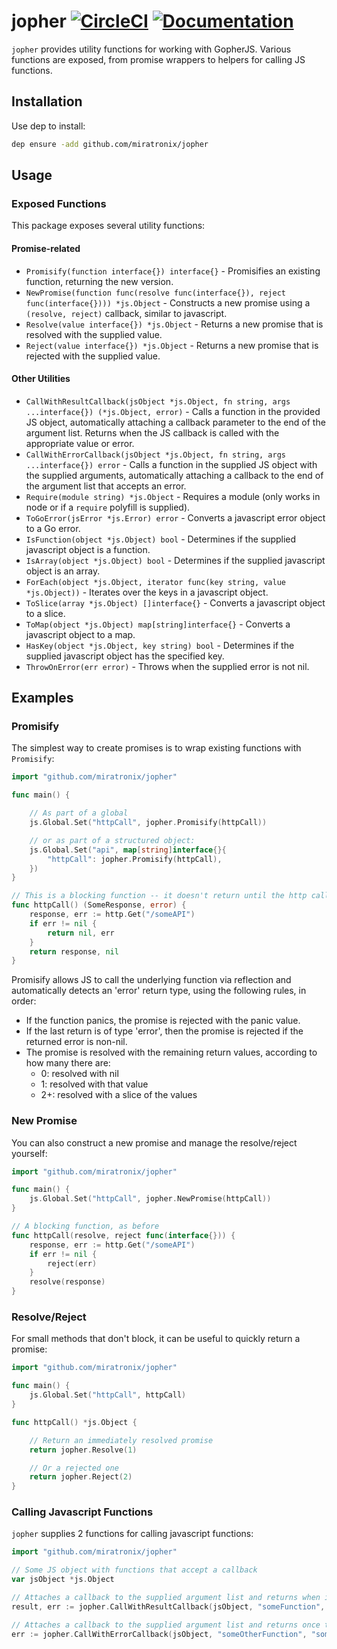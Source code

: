 # jopher [![CircleCI](https://circleci.com/gh/miratronix/jopher.svg?style=svg)](https://circleci.com/gh/miratronix/jopher) [![Documentation](https://img.shields.io/badge/godoc-reference-blue.svg?style=flat-square)](https://godoc.org/github.com/miratronix/jopher)

`jopher` provides utility functions for working with GopherJS. Various functions are exposed, from
promise wrappers to helpers for calling JS functions.

## Installation
Use dep to install:
```bash
dep ensure -add github.com/miratronix/jopher
```

## Usage

### Exposed Functions
This package exposes several utility functions:

#### Promise-related
* `Promisify(function interface{}) interface{}` - 
    Promisifies an existing function, returning the new version.
* `NewPromise(function func(resolve func(interface{}), reject func(interface{}))) *js.Object` - 
    Constructs a new promise using a `(resolve, reject)` callback, similar to javascript.
* `Resolve(value interface{}) *js.Object` - 
    Returns a new promise that is resolved with the supplied value.
* `Reject(value interface{}) *js.Object` - 
    Returns a new promise that is rejected with the supplied value.

#### Other Utilities
* `CallWithResultCallback(jsObject *js.Object, fn string, args ...interface{}) (*js.Object, error)` -
    Calls a function in the provided JS object, automatically attaching a callback parameter to the
    end of the argument list. Returns when the JS callback is called with the appropriate value
    or error.
* `CallWithErrorCallback(jsObject *js.Object, fn string, args ...interface{}) error` -
    Calls a function in the supplied JS object with the supplied arguments, automatically attaching
    a callback to the end of the argument list that accepts an error.
* `Require(module string) *js.Object` -
    Requires a module (only works in node or if a `require` polyfill is supplied).
* `ToGoError(jsError *js.Error) error` -
    Converts a javascript error object to a Go error.
* `IsFunction(object *js.Object) bool` -
    Determines if the supplied javascript object is a function.
* `IsArray(object *js.Object) bool` -
    Determines if the supplied javascript object is an array.
* `ForEach(object *js.Object, iterator func(key string, value *js.Object))` -
    Iterates over the keys in a javascript object.
* `ToSlice(array *js.Object) []interface{}` -
    Converts a javascript object to a slice.
* `ToMap(object *js.Object) map[string]interface{}` -
    Converts a javascript object to a map.
* `HasKey(object *js.Object, key string) bool` -
    Determines if the supplied javascript object has the specified key.
* `ThrowOnError(err error)` -
    Throws when the supplied error is not nil.

## Examples

### Promisify
The simplest way to create promises is to wrap existing functions with `Promisify`:
```go
import "github.com/miratronix/jopher"

func main() {

	// As part of a global
	js.Global.Set("httpCall", jopher.Promisify(httpCall))

	// or as part of a structured object:
	js.Global.Set("api", map[string]interface{}{
		"httpCall": jopher.Promisify(httpCall),
	})
}

// This is a blocking function -- it doesn't return until the http call completes or fails.
func httpCall() (SomeResponse, error) {
	response, err := http.Get("/someAPI")
	if err != nil {
		return nil, err
	}
	return response, nil
}
```

Promisify allows JS to call the underlying function via reflection and automatically detects an 
'error' return type, using the following rules, in order:
* If the function panics, the promise is rejected with the panic value.
* If the last return is of type 'error', then the promise is rejected if the returned error is non-nil.
* The promise is resolved with the remaining return values, according to how many there are:
    * 0:  resolved with nil
    * 1:  resolved with that value
    * 2+: resolved with a slice of the values

### New Promise
You can also construct a new promise and manage the resolve/reject yourself:
```go
import "github.com/miratronix/jopher"

func main() {
	js.Global.Set("httpCall", jopher.NewPromise(httpCall))
}

// A blocking function, as before
func httpCall(resolve, reject func(interface{})) {
	response, err := http.Get("/someAPI")
	if err != nil {
		reject(err)
	}
	resolve(response)
}
```

### Resolve/Reject
For small methods that don't block, it can be useful to quickly return a promise:
```go
import "github.com/miratronix/jopher"

func main() {
	js.Global.Set("httpCall", httpCall)
}

func httpCall() *js.Object {

	// Return an immediately resolved promise
	return jopher.Resolve(1)

	// Or a rejected one
	return jopher.Reject(2)
}
```

### Calling Javascript Functions
`jopher` supplies 2 functions for calling javascript functions:
```go
import "github.com/miratronix/jopher"

// Some JS object with functions that accept a callback
var jsObject *js.Object

// Attaches a callback to the supplied argument list and returns when it's called
result, err := jopher.CallWithResultCallback(jsObject, "someFunction", "someArgument")

// Attaches a callback to the supplied argument list and returns once the callback is called
err := jopher.CallWithErrorCallback(jsObject, "someOtherFunction", "someArgument")
```
